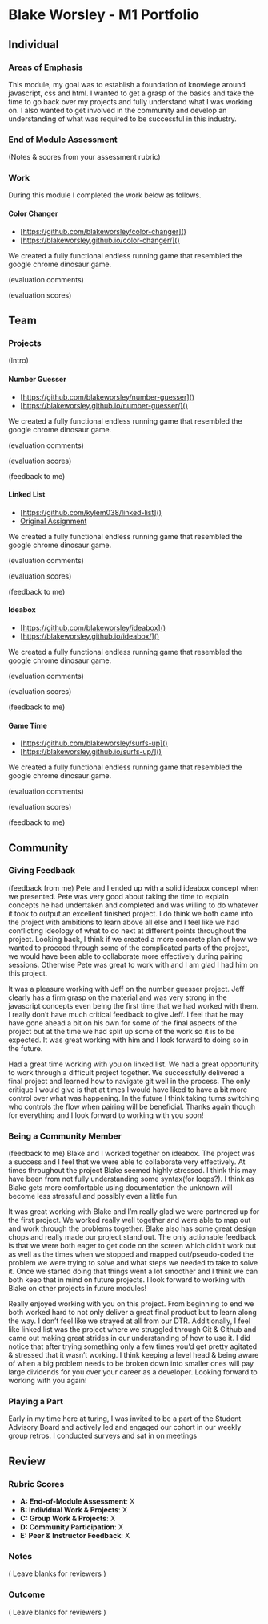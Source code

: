 # Blake Worsley - M1 Portfolio
## Individual

### Areas of Emphasis

This module, my goal was to establish a foundation of knowlege around javascript, css and html. I wanted to get a grasp of the basics and take the time to go back over my projects and fully understand what I was working on. I also wanted to get involved in the community and develop an understanding of what was required to be successful in this industry.

### End of Module Assessment

(Notes & scores from your assessment rubric)

### Work

During this module I completed the work below as follows.

#### Color Changer

* [https://github.com/blakeworsley/color-changer]()
* [https://blakeworsley.github.io/color-changer/]()

We created a fully functional endless running game that resembled the google chrome dinosaur game.

(evaluation comments)

(evaluation scores)

## Team

### Projects

(Intro)

#### Number Guesser

* [https://github.com/blakeworsley/number-guesser]()
* [https://blakeworsley.github.io/number-guesser/]()

We created a fully functional endless running game that resembled the google chrome dinosaur game.

(evaluation comments)

(evaluation scores)

(feedback to me)

#### Linked List

* [https://github.com/kylem038/linked-list]()
* [Original Assignment]()

We created a fully functional endless running game that resembled the google chrome dinosaur game.

(evaluation comments)

(evaluation scores)

(feedback to me)

#### Ideabox

* [https://github.com/blakeworsley/ideabox]()
* [https://blakeworsley.github.io/ideabox/]()

We created a fully functional endless running game that resembled the google chrome dinosaur game.

(evaluation comments)

(evaluation scores)

(feedback to me)

#### Game Time

* [https://github.com/blakeworsley/surfs-up]()
* [https://blakeworsley.github.io/surfs-up/]()

We created a fully functional endless running game that resembled the google chrome dinosaur game.

(evaluation comments)

(evaluation scores)

(feedback to me)

## Community

### Giving Feedback

(feedback from me)
Pete and I ended up with a solid ideabox concept when we presented. Pete was very good about taking the time to explain concepts he had undertaken and completed and was willing to do whatever it took to output an excellent finished project. I do think we both came into the project with ambitions to learn above all else and I feel like we had conflicting ideology of what to do next at different points throughout the project. Looking back, I think if we created a more concrete plan of how we wanted to proceed through some of the complicated parts of the project, we would have been able to collaborate more effectively during pairing sessions. Otherwise Pete was great to work with and I am glad I had him on this project.

It was a pleasure working with Jeff on the number guesser project. Jeff clearly has a firm grasp on the material and was very strong in the javascript concepts even being the first time that we had worked with them. I really don’t have much critical feedback to give Jeff. I feel that he may have gone ahead a bit on his own for some of the final aspects of the project but at the time we had split up some of the work so it is to be expected. It was great working with him and I look forward to doing so in the future.

Had a great time working with you on linked list. We had a great opportunity to work through a difficult project together. We successfully delivered a final project and learned how to navigate git well in the process. The only critique I would give is that at times I would have liked to have a bit more control over what was happening. In the future I think taking turns switching who controls the flow when pairing will be beneficial. Thanks again though for everything and I look forward to working with you soon!

### Being a Community Member

(feedback to me)
Blake and I worked together on ideabox. The project was a success and I feel that we were able to collaborate very effectively. At times throughout the project Blake seemed highly stressed. I think this may have been from not fully understanding some syntax(for loops?). I think as Blake gets more comfortable using documentation the unknown will become less stressful and possibly even a little fun.

It was great working with Blake and I’m really glad we were partnered up for the first project.  We worked really well together and were able to map out and work through the problems together.  Blake also has some great design chops and really made our project stand out.  The only actionable feedback is that we were both eager to get code on the screen which didn’t work out as well as the times when we stopped and mapped out/pseudo-coded the problem we were trying to solve and what steps we needed to take to solve it.  Once we started doing that things went a lot smoother and I think we can both keep that in mind on future projects.   I look forward to working with Blake on other projects in future modules!

Really enjoyed working with you on this project. From beginning to end we both worked hard to not only deliver a great final product but to learn along the way. I don’t feel like we strayed at all from our DTR. Additionally, I feel like linked list was the project where we struggled through Git & Github and came out making great strides in our understanding of how to use it. I did notice that after trying something only a few times you’d get pretty agitated & stressed that it wasn’t working. I think keeping a level head & being aware of when a big problem needs to be broken down into smaller ones will pay large dividends for you over your career as a developer. Looking forward to working with you again!




### Playing a Part

Early in my time here at turing, I was invited to be a part of the Student Advisory Board and actively led and engaged our cohort in our weekly group retros. I conducted surveys and sat in on meetings  


## Review

### Rubric Scores

* **A: End-of-Module Assessment**: X
* **B: Individual Work & Projects**: X
* **C: Group Work & Projects**: X
* **D: Community Participation**: X
* **E: Peer & Instructor Feedback**: X

### Notes

( Leave blanks for reviewers )

### Outcome

( Leave blanks for reviewers )

